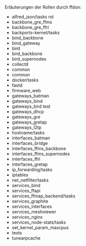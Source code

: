 Erläuterungen der Rollen durch ffdon:

- alfred_json/tasks
     rst
- backbone_gre_ffms
- backbone_gre_ffrl
- backports-kernel/tasks
- bind_backbone
- bind_gateway
- bird
- bird_backbone
- bird_supernodes
- collectd
- common
- common
- docker/tasks
- fastd
- firmware_web
- gateways_batman
- gateways_bind
- gateways_bird
      test
- gateways_dhcp
- gateways_gre
- gateways_gretap
- gateways_l2tp
- hostname/tasks
- interfaces_batman
- interfaces_bridge
- interfaces_ffms_backbone
- interfaces_ffms_supernodes
- interfaces_ffrl
- interfaces_gretap
- ip_forwarding/tasks
- iptables
- net_netfilter/tasks
- services_bind
- services_ffapi
- services_ffmap_backend/tasks
- services_graphite
- services_interfaces
- services_meshviewer
- services_nginx
- services_node-stats/tasks
- set_kernel_param_maxcpus
- tests
- tunearpcache

